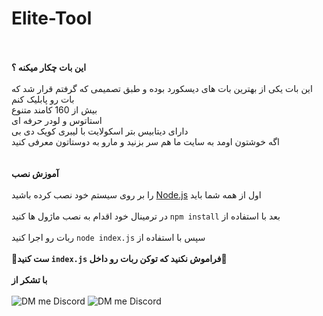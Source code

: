 # Elite-Tool

<br><br>
**این بات چکار میکنه ؟**
<br><br>
این بات یکی از بهترین بات های دیسکورد بوده و طبق تصمیمی که گرفتم قرار شد که بات رو پابلیک کنم 
<br>
بیش از 160 کامند متنوع 
<br>
استاتوس و لودر حرفه ای
<br>
دارای دیتابیس بتر اسکولایت با لیبری کویک دی بی
<br>
اگه خوشتون اومد به سایت ما هم سر بزنید و مارو به دوستاتون معرفی کنید
<br>
<br><br>
**آموزش نصب**
<br><br>
را بر روی سیستم خود نصب کرده باشید <a href="https://nodejs.org/en/">Node.js</a> اول از همه شما باید 
<br><br>
در ترمینال خود اقدام به نصب ماژول ها کنید `npm install` بعد با استفاده از 
<br><br>
ربات رو اجرا کنید `node index.js` سپس با استفاده از 
<br><br>
**🔴ست کنید `index.js` فراموش نکنید که توکن ربات رو داخل🔴**
<br><br>
**با تشکر از**
<br><br>
![DM me Discord](https://discord.c99.nl/widget/theme-1/488958506280550402.png)
![DM me Discord](https://discord.c99.nl/widget/theme-1/490519932292038659.png)
